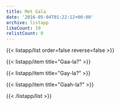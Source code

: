 ```yaml
---
title: Met Gala
date: '2016-05-04T01:22:12+00:00'
archive: listapp
likeCount: 19
relistCount: 0
---
```



{{< listapp/list order=false reverse=false >}}

   {{< listapp/item title="Gaa-la?" >}}

   {{< listapp/item title="Gay-la?" >}}

   {{< listapp/item title="Gaah-la?" >}}

{{< /listapp/list >}}
